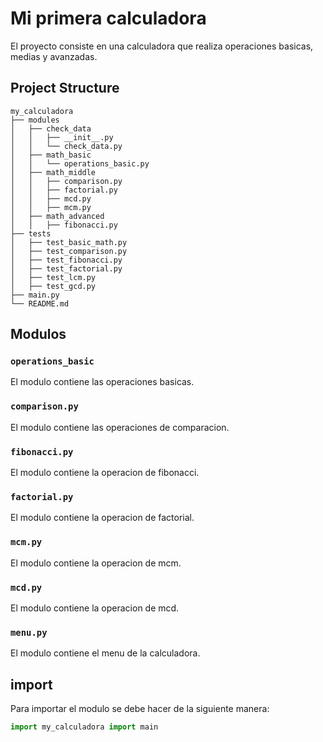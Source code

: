 # Mi primera calculadora

El proyecto consiste en una calculadora que realiza operaciones basicas, medias y avanzadas.
## Project Structure

```
my_calculadora
├── modules
│   ├── check_data
│   │   ├── __init__.py
│   │   └── check_data.py
│   ├── math_basic
│   │   └── operations_basic.py
│   ├── math_middle
│   │   ├── comparison.py
│   │   ├── factorial.py
│   │   ├── mcd.py
│   │   ├── mcm.py
│   ├── math_advanced
│   │   ├── fibonacci.py
├── tests
│   ├── test_basic_math.py
│   ├── test_comparison.py
│   ├── test_fibonacci.py
│   ├── test_factorial.py
│   ├── test_lcm.py
│   ├── test_gcd.py
├── main.py
└── README.md
```

## Modulos

### `operations_basic`

El modulo contiene las operaciones basicas.

### `comparison.py`

El modulo contiene las operaciones de comparacion.
### `fibonacci.py`

El modulo contiene la operacion de fibonacci.
### `factorial.py`

El modulo contiene la operacion de factorial.
### `mcm.py`

El modulo contiene la operacion de mcm.
### `mcd.py`

El modulo contiene la operacion de mcd.
### `menu.py`

El modulo contiene el menu de la calculadora.
## import

Para importar el modulo se debe hacer de la siguiente manera:

```python
import my_calculadora import main
```